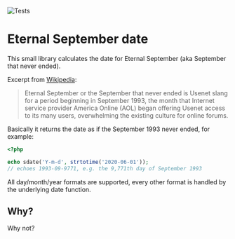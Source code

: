 ![Tests](https://github.com/RikudouSage/sdate/workflows/Tests/badge.svg)

# Eternal September date

This small library calculates the date for Eternal September (aka September that never ended).

Excerpt from [Wikipedia](https://en.wikipedia.org/wiki/Eternal_September):

> Eternal September or the September that never ended is Usenet slang for a period beginning in September 1993,
> the month that Internet service provider America Online (AOL) began offering Usenet access to its many users,
> overwhelming the existing culture for online forums. 

Basically it returns the date as if the September 1993 never ended, for example:

```php
<?php

echo sdate('Y-m-d', strtotime('2020-06-01'));
// echoes 1993-09-9771, e.g. the 9,771th day of September 1993
```

All day/month/year formats are supported, every other format is handled by the underlying date function.

## Why?

Why not?
